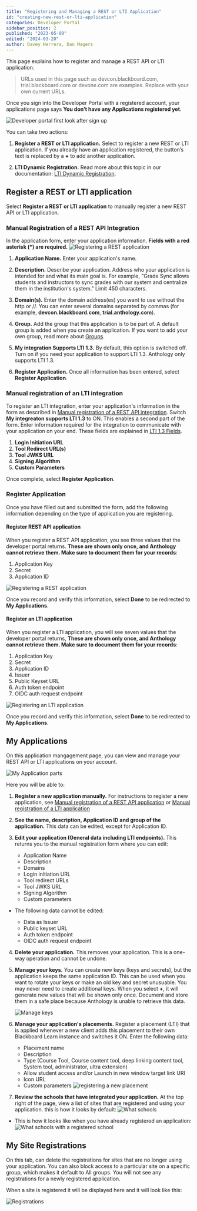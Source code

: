 ```yaml
---
title: "Registering and Managing a REST or LTI Application"
id: "creating-new-rest-or-lti-application"
categories: Developer Portal
sidebar_position: 2
published: "2023-05-09"
edited: "2024-03-20"
author: Davey Herrera, Dan Magers
---
```

<VersioningTracker frontMatter={frontMatter}/>

This page explains how to register and manage a REST API or LTI application.

> URLs used in this page such as devcon.blackboard.com, trial.blackboard.com or devone.com are examples. Replace with your own current URLs.

Once you sign into the Developer Portal with a registered account, your applications page says **You don’t have any Applications registered yet**.

![Developer portal first look after sign up](/assets/img/create-rest-or-lti-app-1.png)

You can take two actions:

1. **Register a REST or LTI application.** Select to register a new REST or LTI application. If you already have an application registered, the button’s text is replaced by a **+** to add another application.

2. **LTI Dynamic Registration.** Read more about this topic in our documentation: [LTI Dynamic Registration](/docs/lti/sanctioned-lti-registration-deployment.md).

## Register a REST or LTI application

Select **Register a REST or LTI application** to manually register a new REST API or LTI application.

### Manual Registration of a REST API Integration

In the application form, enter your application information. **Fields with a red asterisk (*) are required.**
![Registering a REST application](/assets/img/create-rest-or-lti-app-3.png)

1. **Application Name.** Enter your application's name.

2. **Description.** Describe your application. Address who your application is intended for and what its main goal is. For example, "Grade Sync allows students and instructors to sync grades with our system and centralize them in the institution's system." Limit 450 characters.

3. **Domain(s).** Enter the domain address(es) you want to use without the http or //. You can enter several domains separated by commas (for example, **devcon.blackboard.com**, **trial.anthology.com**).

4. **Group.** Add the group that this application is to be part of. A default group is added when you create an application. If you want to add your own group, read more about [Groups](/docs/developer-portal/creating-and-managing-groups).

5. **My integration Supports LTI 1.3.** By default, this option is switched off. Turn on if you need your application to support LTI 1.3. Anthology only supports LTI 1.3.

6. **Register Application.** Once all information has been entered, select **Register Application**.

### Manual registration of an LTI integration

To register an LTI integration, enter your application's information in the form as described in [Manual registration of a REST API integration](#manual-registration-of-a-rest-api-integration). Switch **My integreaton supports LTI 1.3** to ON. This enables a second part of the form. Enter information required for the integration to communicate with your application on your end. These fields are explained in [LTI 1.3 Fields](/docs/lti/getting-started-with-lti.md#lti-13-fields).

1. **Login Initiation URL**
2. **Tool Redirect URL(s)**
3. **Tool JWKS URL**
4. **Signing Algorithm**
5. **Custom Parameters**

Once complete, select **Register Application**.

### Register Application

Once you have filled out and submitted the form, add the following information depending on the type of application you are registering.

#### Register REST API application

When you register a REST API application, you see three values that the developer portal returns.  **These are shown only once, and Anthology cannot retrieve them. Make sure to document them for your records**:

1. Application Key
2. Secret
3. Application ID

![Registering a REST application](/assets/img/create-rest-or-lti-app-4.png)

Once you record and verify this information, select **Done** to be redirected to **My Applications**.

#### Register an LTI application

When you register a LTI application, you will see seven values that the developer portal returns, **These are shown only once, and Anthology cannot retrieve them. Make sure to document them for your records**:

1. Application Key
2. Secret
3. Application ID
4. Issuer
5. Public Keyset URL
6. Auth token endpoint
7. OIDC auth request endpoint

![Registering an LTI application](/assets/img/create-rest-or-lti-app-5.png)

Once you record and verify this information, select **Done** to be redirected to **My Applications**.

## My Applications

On this application mangagement page, you can view and manage your REST API or LTI applications on your account.

![My Application parts](/assets/img/create-rest-or-lti-app-7.png)

Here you will be able to:

1. **Register a new application manually.** For instructions to register a new application, see [Manual registration of a REST API application](#manual-registration-of-a-rest-api-integration) or [Manual registration of a LTI application](#manual-registration-of-an-lti-integration)

2. **See the name, description, Application ID and group of the application.** This data can be edited, except for Application ID.

3. **Edit your application (General data including LTI endpoints).** This returns you to the manual registration form where you can edit:

   - Application Name
   - Description
   - Domains
   - Login initiation URL
   - Tool redirect URLs
   - Tool JWKS URL
   - Signing Algorithm
   - Custom parameters

- The following data cannot be edited:

   - Data as Issuer
   - Public keyset URL
   - Auth token endpoint
   - OIDC auth request endpoint

4. **Delete your application.** This removes your application. This is a one-way operation and cannot be undone.

5. **Manage your keys.** You can create new keys (keys and secrets), but the application keeps the same application ID. This can be used when you want to rotate your keys or make an old key and secret unusuable. You may never need to create additional keys. When you select **+**, it will generate new values that will be shown only once. Document and store them in a safe place because Anthology is unable to retrieve this data.

     ![Manage keys](/assets/img/create-rest-or-lti-app-8.png)
6. **Manage your application's placements.** Register a placement (LTI) that is applied whenever a new client adds this placement to their own Blackboard Learn instance and switches it ON. Enter the following data: 
   - Placement name
   - Description
   - Type (Course Tool, Course content tool, deep linking content tool, System tool, administrator, ultra extension)
   - Allow student access and/or Launch in new window target link URI
   - Icon URL
   - Custom parameters
     ![registering a new placement](/assets/img/create-rest-or-lti-app-9.png)
7. **Review the schools that have integrated your application.** At the top right of the page, view a list of sites that are registered and using your application. this is how it looks by default:
     ![What schools](/assets/img/create-rest-or-lti-app-10.png)
- This is how it looks like when you have already registered an application:
     ![What schools with a registered school](/assets/img/create-rest-or-lti-app-11.png)

## My Site Registrations

On this tab, can delete the registrations for sites that are no longer using your application. You can also block access to a particular site on a specific group, which makes it default to All groups. You will not see any registrations for a newly registered application.

When a site is registered it will be displayed here and it will look like this:

![Registrations](/assets/img/create-rest-or-lti-app-12.png)
<AuthorBox frontMatter={frontMatter}/>
